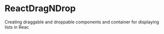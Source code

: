 # ReactDragNDrop
 Creating draggable and droppable components and container for displaying lists in Reac
